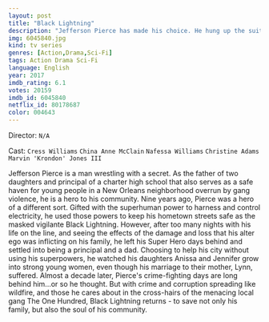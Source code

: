 ```yaml
---
layout: post
title: "Black Lightning"
description: "Jefferson Pierce has made his choice. He hung up the suit and his secret identity years ago, but with a daughter hell-bent on justice and a star student being recruited by a local gang, he'll be pulled back into the fight as the wanted vigilante and DC legend: Black Lightning..."
img: 6045840.jpg
kind: tv series
genres: [Action,Drama,Sci-Fi]
tags: Action Drama Sci-Fi 
language: English
year: 2017
imdb_rating: 6.1
votes: 20159
imdb_id: 6045840
netflix_id: 80178687
color: 004643
---
```

Director: `N/A`  

Cast: `Cress Williams` `China Anne McClain` `Nafessa Williams` `Christine Adams` `Marvin 'Krondon' Jones III` 

Jefferson Pierce is a man wrestling with a secret. As the father of two daughters and principal of a charter high school that also serves as a safe haven for young people in a New Orleans neighborhood overrun by gang violence, he is a hero to his community. Nine years ago, Pierce was a hero of a different sort. Gifted with the superhuman power to harness and control electricity, he used those powers to keep his hometown streets safe as the masked vigilante Black Lightning. However, after too many nights with his life on the line, and seeing the effects of the damage and loss that his alter ego was inflicting on his family, he left his Super Hero days behind and settled into being a principal and a dad. Choosing to help his city without using his superpowers, he watched his daughters Anissa and Jennifer grow into strong young women, even though his marriage to their mother, Lynn, suffered. Almost a decade later, Pierce's crime-fighting days are long behind him...or so he thought. But with crime and corruption spreading like wildfire, and those he cares about in the cross-hairs of the menacing local gang The One Hundred, Black Lightning returns - to save not only his family, but also the soul of his community.